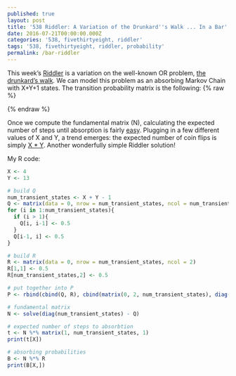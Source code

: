 ```yaml
---
published: true
layout: post
title: '538 Riddler: A Variation of the Drunkard''s Walk ... In a Bar'
date: 2016-07-21T00:00:00.000Z
categories: '538, fivethirtyeight, riddler'
tags: '538, fivethirtyeight, riddler, probability'
permalink: /bar-riddler
---
```

This week’s [Riddler](http://fivethirtyeight.com/features/how-long-will-you-be-stuck-playing-this-bar-game/) is a variation on the well-known OR problem, [the drunkard’s walk](https://en.wikipedia.org/wiki/Random_walk).  We can model this problem as an absorbing Markov Chain with X+Y+1 states.  The transition probability matrix is the following:
{% raw %}
<div class="equation" data-expr="
\begin{matrix}
 & 1 & 0 & 0 & 0 & 0 & \cdots & 0 & \\ 
 & 0.5 & 0 & 0.5 & 0 & 0 & \cdots & 0 & \\ 
 & 0 & 0.5 & 0 & 0.5 & 0 & \cdots & 0 & \\ 
 & 0 & 0 & 0.5 & 0 & 0.5 & \cdots & 0 & \\ 
 & \vdots & \vdots & \vdots & \vdots & \vdots & \ddots & \vdots \\ 
 & 0 & 0 & 0 & 0 & 0 & \cdots & 1
\end{matrix}
"></div>
{% endraw %}

Once we compute the fundamental matrix (N), calculating the expected number of steps until absorption is fairly [easy](https://en.wikipedia.org/wiki/Absorbing_Markov_chain).  Plugging in a few different values of X and Y, a trend emerges: the expected number of coin flips is simply <span style="text-decoration: underline;">X * Y</span>.  Another wonderfully simple Riddler solution!

My R code:
``` R
X <- 4
Y <- 13

# build Q
num_transient_states <- X + Y - 1
Q <- matrix(data = 0, nrow = num_transient_states, ncol = num_transient_states)
for (i in 1:num_transient_states){
  if (i > 1){
    Q[i, i-1] <- 0.5
  }
  Q[i-1, i] <- 0.5
}

# build R
R <- matrix(data = 0, nrow = num_transient_states, ncol = 2)
R[1,1] <- 0.5
R[num_transient_states,2] <- 0.5

# put together into P
P <- rbind(cbind(Q, R), cbind(matrix(0, 2, num_transient_states), diag(2)))

# fundamental matrix
N <- solve(diag(num_transient_states) - Q)

# expected number of steps to absorbtion
t <- N %*% matrix(1, num_transient_states, 1)
print(t[X])

# absorbing probabilities
B <- N %*% R
print(B[X,])
```

